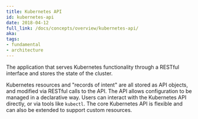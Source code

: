 ```yaml
---
title: Kubernetes API
id: kubernetes-api
date: 2018-04-12
full_link: /docs/concepts/overview/kubernetes-api/
aka: 
tags:
- fundamental
- architecture 
---
```

 The application that serves Kubernetes functionality through a RESTful interface and stores the state of the cluster.

<!--more--> 

Kubernetes resources and "records of intent" are all stored as API objects, and modified via RESTful calls to the API. The API allows configuration to be managed in a declarative way. Users can interact with the Kubernetes API directly, or via tools like `kubectl`. The core Kubernetes API is flexible and can also be extended to support custom resources.

